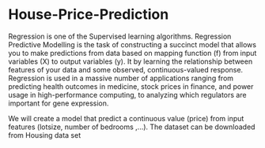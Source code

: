 # House-Price-Prediction

Regression is one of the Supervised learning algorithms. Regression Predictive Modelling is the task of constructing a 
succinct model that allows you to make predictions from data based on mapping function (f) from input variables (X) to 
output variables (y). It by learning the relationship between features of your data and some observed, continuous-valued 
response. Regression is used in a massive number of applications ranging from predicting health outcomes in medicine, stock prices in finance, and power
usage in high-performance computing, to analyzing which regulators are important for gene expression. 

We will create a model that predict a continuous value (price) from input features (lotsize, number of bedrooms 
,...). The dataset can be downloaded from  Housing data set
